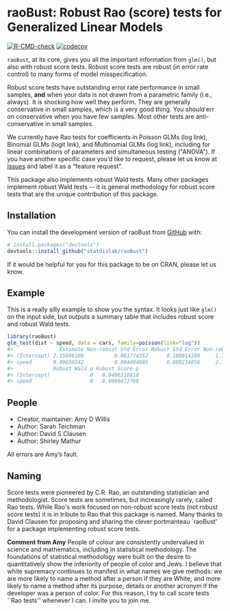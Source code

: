 
<!-- README.md is generated from README.Rmd. Please edit that file -->

# raoBust: Robust Rao (score) tests for Generalized Linear Models

<!-- badges: start -->

[![R-CMD-check](https://github.com/statdivlab/raoBust/workflows/R-CMD-check/badge.svg)](https://github.com/statdivlab/raoBust/actions)
[![codecov](https://codecov.io/github/statdivlab/raoBust/coverage.svg?branch=main)](https://app.codecov.io/github/statdivlab/raoBust)
<!-- badges: end -->

`raoBust`, at its core, gives you all the important information from
`glm()`, but also with robust score tests. Robust score tests are 
robust (in error rate control) to many forms of model misspecification. 

Robust score tests have outstanding error rate performance in small
samples, **and** when your data is not drawn from a parametric family
(i.e., always). It is shocking how well they perform. They are
generally conservative in small samples, which is a very good thing. 
You *should* err on conservative when you have few samples. Most 
other tests are anti-conservative in small samples. 

We currently have Rao tests for coefficients in Poisson GLMs (log 
link), Binomial GLMs (logit link), and Multinomial GLMs (log link), 
including for linear combinations of parameters and simultaneous testing
("ANOVA"). If you have another
specific case you’d like to request, please let us know at
[Issues](https://github.com/statdivlab/raoBust/issues) and label it as a
“feature request”.

This package also implements robust Wald tests. 
Many other packages implement robust Wald tests -- it is general 
methodology for robust score tests that are the unique contribution 
of this package. 


## Installation

You can install the development version of raoBust from
[GitHub](https://github.com/) with:

``` r
# install.packages("devtools")
devtools::install_github("statdivlab/raoBust")
```

If it would be helpful for you for this package to be on CRAN, 
please let us know. 

## Example

This is a really silly example to show you the syntax. It looks just
like `glm()` on the input side, but outputs a summary table that
includes robust score and robust Wald tests. 

``` r
library(raoBust)
glm_test(dist ~ speed, data = cars, family=poisson(link="log"))
#>               Estimate Non-robust Std Error Robust Std Error Non-robust Wald p
#> (Intercept) 2.15096109          0.081774352      0.180014289     1.743527e-152
#> speed       0.09650242          0.004404885      0.009234056     2.177435e-106
#>             Robust Wald p Robust Score p
#> (Intercept)             0   0.0406316810
#> speed                   0   0.0000472766
```

## People

- Creator, maintainer: Amy D Willis
- Author: Sarah Teichman
- Author: David S Clausen
- Author: Shirley Mathur

All errors are Amy’s fault. 

## Naming

Score tests were pioneered by C.R. Rao, an outstanding 
statistician and methodologist. Score tests are sometimes, 
but increasingly rarely, called Rao tests. While Rao's work 
focused on non-robust score tests (not robust score tests) 
it is in tribute to Rao that this package is named. Many 
thanks to David Clausen for proposing and sharing the clever 
portmanteau `raoBust' for a package implementing robust score tests. 

**Comment from Amy** People of colour are consistently undervalued 
in science and mathematics, including in statistical methodology. 
The foundations of statistical methodology were built on 
the desire to quantitatively show the inferiority of people of color 
and Jews. I believe that white supremacy continues to manifest 
in what names we give methods: we are more likely to name a method 
after a person if they are White, and more likely to name a method 
after its purpose, details or another acronym if the developer was 
a person of color. For this reason, I try to call score tests 
``Rao tests'' whenever I can. I invite you to join me. 
